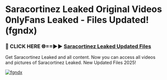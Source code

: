 # Saracortinez Leaked Original Videos 0nlyFans Leaked - Files Updated! (fgndx)

<h3>🔴 CLICK HERE 🌐==►► <a href="https://tinyurl.com/ehrbuxhb" rel="nofollow">Saracortinez Leaked Updated Files</a></h3>

Get Saracortinez Leaked and all content. Now you can access all videos and pictures of Saracortinez Leaked. New Updated Files 2025!

[![fgndx](https://i.imgur.com/lVYEuWS.gif)](https://tinyurl.com/ehrbuxhb)
